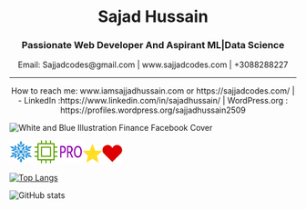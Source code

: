 <h1 align="center"> Sajad Hussain</h1>
<h3 align="center">Passionate Web Developer And Aspirant ML|Data Science</h3>
<p align="center">
Email: Sajjadcodes@gmail.com          |   www.sajjadcodes.com       | +3088288227
</p>

 ---
 
 <p align="center">
 How to reach me: www.iamsajjadhussain.com or https://sajjadcodes.com/  | - LinkedIn :https://www.linkedin.com/in/sajadhussain/ |  WordPress.org : https://profiles.wordpress.org/sajjadhussain2509
</p>

![White and Blue Illustration Finance Facebook Cover](https://user-images.githubusercontent.com/12247382/169161863-cd818847-1f2f-4866-bace-d1f7ffb63c08.png)


<a href='https://archiveprogram.github.com/'><img src='https://raw.githubusercontent.com/acervenky/animated-github-badges/master/assets/acbadge.gif' width='40' height='40'></a> <a href='https://docs.github.com/en/developers'><img src='https://raw.githubusercontent.com/acervenky/animated-github-badges/master/assets/devbadge.gif' width='40' height='40'></a> <a href='https://github.com/pricing'><img src='https://raw.githubusercontent.com/acervenky/animated-github-badges/master/assets/pro.gif' width='40' height='40'></a><a href='https://stars.github.com/'><img src='https://raw.githubusercontent.com/acervenky/animated-github-badges/master/assets/starbadge.gif' width='35' height='35'></a><a href='https://docs.github.com/en/github/supporting-the-open-source-community-with-github-sponsors'><img src='https://raw.githubusercontent.com/acervenky/animated-github-badges/master/assets/sponsorbadge.gif' width='35' height='35'></a>



[![Top Langs](https://github-readme-stats.vercel.app/api/top-langs/?username=sajadhussain)](https://github.com/sajjadcodes/github-readme-stats)

![GitHub stats](https://github-readme-stats.vercel.app/api?username=sajadhussain&show_icons=true)  













